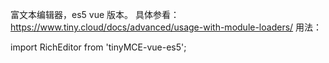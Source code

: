 富文本编辑器，es5 vue 版本。
具体参看：https://www.tiny.cloud/docs/advanced/usage-with-module-loaders/
用法：
<RichEditor v-model="html" :options='options'/>

import RichEditor from 'tinyMCE-vue-es5';

